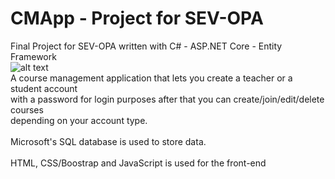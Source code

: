# CMApp - Project for SEV-OPA
Final Project for SEV-OPA written with C# - ASP.NET Core - Entity Framework\
![alt text](https://i.imgur.com/2e4U2aF.png)\
A course management application that lets you create a teacher or a student account\
with a password for login purposes after that you can create/join/edit/delete courses\
depending on your account type.\
\
Microsoft's SQL database is used to store data.\
\
HTML, CSS/Boostrap and JavaScript is used for the front-end
